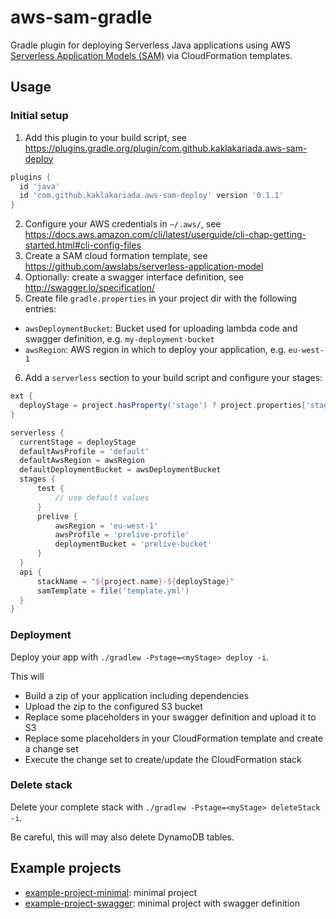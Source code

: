 # aws-sam-gradle
Gradle plugin for deploying Serverless Java applications using AWS [Serverless Application Models (SAM)](https://github.com/awslabs/serverless-application-model) via CloudFormation templates.

## Usage

### Initial setup

1. Add this plugin to your build script, see https://plugins.gradle.org/plugin/com.github.kaklakariada.aws-sam-deploy

  ```groovy
plugins {
	id 'java'
	id 'com.github.kaklakariada.aws-sam-deploy' version '0.1.1'
}
```
2. Configure your AWS credentials in `~/.aws/`, see https://docs.aws.amazon.com/cli/latest/userguide/cli-chap-getting-started.html#cli-config-files
3. Create a SAM cloud formation template, see https://github.com/awslabs/serverless-application-model
4. Optionally: create a swagger interface definition, see http://swagger.io/specification/
5. Create file `gradle.properties` in your project dir with the following entries:
  * `awsDeploymentBucket`: Bucket used for uploading lambda code and swagger definition, e.g. `my-deployment-bucket`
  * `awsRegion`: AWS region in which to deploy your application, e.g. `eu-west-1`
6. Add a `serverless` section to your build script and configure your stages:

  ```groovy
ext {
	deployStage = project.hasProperty('stage') ? project.properties['stage'] : 'test'
}

serverless {
	currentStage = deployStage
	defaultAwsProfile = 'default'
	defaultAwsRegion = awsRegion
	defaultDeploymentBucket = awsDeploymentBucket
	stages {
		test {
			// use default values
		}
		prelive {
			awsRegion = 'eu-west-1'
			awsProfile = 'prelive-profile'
			deploymentBucket = 'prelive-bucket'
		}
	}
	api {
		stackName = "${project.name}-${deployStage}"
		samTemplate = file('template.yml')
	}
}
```

### Deployment

Deploy your app with `./gradlew -Pstage=<myStage> deploy -i`.

This will
* Build a zip of your application including dependencies
* Upload the zip to the configured S3 bucket
* Replace some placeholders in your swagger definition and upload it to S3
* Replace some placeholders in your CloudFormation template and create a change set
* Execute the change set to create/update the CloudFormation stack

### Delete stack

Delete your complete stack with `./gradlew -Pstage=<myStage> deleteStack -i`.

Be careful, this will may also delete DynamoDB tables.

## Example projects
* [example-project-minimal](https://github.com/kaklakariada/aws-sam-gradle/tree/master/example-project-minimal): minimal project
* [example-project-swagger](https://github.com/kaklakariada/aws-sam-gradle/tree/master/example-project-swagger): minimal project with swagger definition
